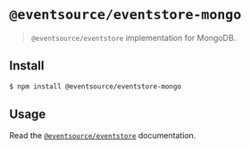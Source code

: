# `@eventsource/eventstore-mongo`

> `@eventsource/eventstore` implementation for MongoDB.

## Install

```bash
$ npm install @eventsource/eventstore-mongo
```

## Usage

Read the [`@eventsource/eventstore`](https://www.npmjs.com/package/@eventsource/eventstore) documentation.
